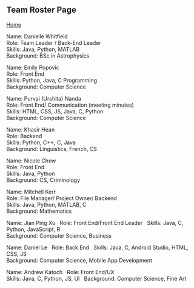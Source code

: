 ## Team Roster Page   

[Home](README.md)   

Name: Danielle Whitfield   
Role: Team Leader / Back-End Leader   
Skills: Java, Python, MATLAB   
Background: BSc in Astrophysics   

Name: Emily Popovic   
Role: Front End   
Skills: Python, Java, C Programming   
Background: Computer Science   

Name: Purvai (Urshita) Nanda   
Role: Front End/ Communication (meeting minutes)   
Skills: HTML, CSS, JS, Java, C, Python   
Background: Computer Science   

Name: Khasir Hean   
Role: Backend   
Skills: Python, C++, C, Java   
Background: Linguistics, French, CS   

Name: Nicole Chow   
Role: Front End   
Skills: Java, Python   
Background: CS, Criminology   

Name: Mitchell Kerr   
Role: File Manager/ Project Owner/ Backend   
Skills: Java, Python, MATLAB, C   
Background: Mathematics   

Name: Jian Ping Xu   
Role: Front End/Front End Leader   
Skills: Java, C, Python, JavaScript, R    
Background: Computer Science, Business    

Name: Daniel Le   
Role: Back End   
Skills: Java, C, Android Studio, HTML, CSS, JS    
Background: Computer Science, Mobile App Development   

Name: Andrew Katoch   
Role: Front End/UX    
Skills: Java, C, Python, JS, UI   
Background: Computer Science,  Fine Art    
